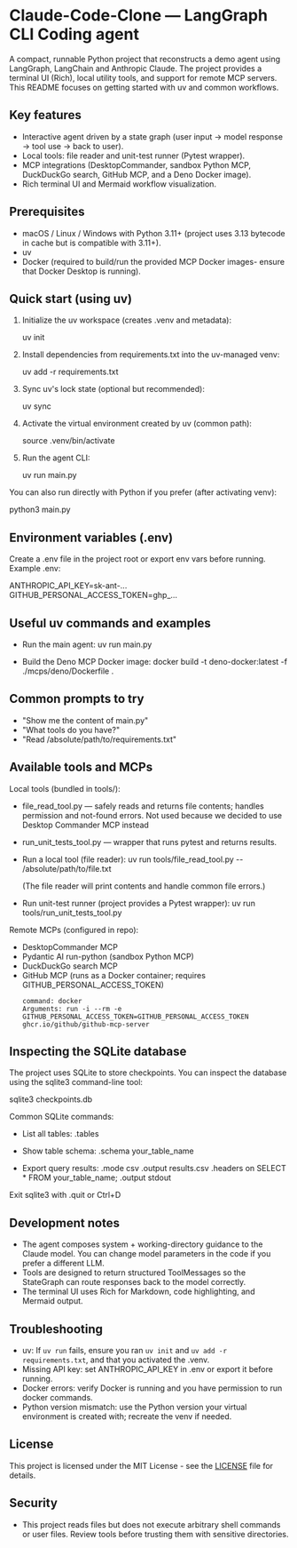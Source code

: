 # Claude-Code-Clone — LangGraph CLI Coding agent

A compact, runnable Python project that reconstructs a demo agent using LangGraph, LangChain and Anthropic Claude. The project provides a terminal UI (Rich), local utility tools, and support for remote MCP servers. This README focuses on getting started with uv and common workflows.

## Key features
- Interactive agent driven by a state graph (user input → model response → tool use → back to user).
- Local tools: file reader and unit-test runner (Pytest wrapper).
- MCP integrations (DesktopCommander, sandbox Python MCP, DuckDuckGo search, GitHub MCP, and a Deno Docker image).
- Rich terminal UI and Mermaid workflow visualization.

## Prerequisites
- macOS / Linux / Windows with Python 3.11+ (project uses 3.13 bytecode in cache but is compatible with 3.11+).
- uv
- Docker (required to build/run the provided MCP Docker images- ensure that Docker Desktop is running).

## Quick start (using uv)
1. Initialize the uv workspace (creates .venv and metadata):

   uv init

2. Install dependencies from requirements.txt into the uv-managed venv:

   uv add -r requirements.txt

3. Sync uv's lock state (optional but recommended):

   uv sync

4. Activate the virtual environment created by uv (common path):

   source .venv/bin/activate

5. Run the agent CLI:

   uv run main.py

You can also run directly with Python if you prefer (after activating venv):

   python3 main.py

## Environment variables (.env)
Create a .env file in the project root or export env vars before running.
Example .env:

  ANTHROPIC_API_KEY=sk-ant-...
  GITHUB_PERSONAL_ACCESS_TOKEN=ghp_...


## Useful uv commands and examples
- Run the main agent:
  uv run main.py

- Build the Deno MCP Docker image:
  docker build -t deno-docker:latest -f ./mcps/deno/Dockerfile .

## Common prompts to try
- "Show me the content of main.py"
- "What tools do you have?"
- "Read /absolute/path/to/requirements.txt"

## Available tools and MCPs
Local tools (bundled in tools/):
- file_read_tool.py — safely reads and returns file contents; handles permission and not-found errors. Not used because we decided to use Desktop Commander MCP instead
- run_unit_tests_tool.py — wrapper that runs pytest and returns results.

- Run a local tool (file reader):
  uv run tools/file_read_tool.py -- /absolute/path/to/file.txt

  (The file reader will print contents and handle common file errors.)

- Run unit-test runner (project provides a Pytest wrapper):
  uv run tools/run_unit_tests_tool.py

Remote MCPs (configured in repo):
- DesktopCommander MCP
- Pydantic AI run-python (sandbox Python MCP)
- DuckDuckGo search MCP
- GitHub MCP (runs as a Docker container; requires GITHUB_PERSONAL_ACCESS_TOKEN)
    ```
    command: docker 
    Arguments: run -i --rm -e GITHUB_PERSONAL_ACCESS_TOKEN=GITHUB_PERSONAL_ACCESS_TOKEN ghcr.io/github/github-mcp-server
    ```

## Inspecting the SQLite database
The project uses SQLite to store checkpoints. You can inspect the database using the sqlite3 command-line tool:

   sqlite3 checkpoints.db

Common SQLite commands:
- List all tables:
  .tables

- Show table schema:
  .schema your_table_name

- Export query results:
  .mode csv
  .output results.csv
  .headers on
  SELECT * FROM your_table_name;
  .output stdout

Exit sqlite3 with .quit or Ctrl+D

## Development notes
- The agent composes system + working-directory guidance to the Claude model. You can change model parameters in the code if you prefer a different LLM.
- Tools are designed to return structured ToolMessages so the StateGraph can route responses back to the model correctly.
- The terminal UI uses Rich for Markdown, code highlighting, and Mermaid output.

## Troubleshooting
- uv: If `uv run` fails, ensure you ran `uv init` and `uv add -r requirements.txt`, and that you activated the .venv.
- Missing API key: set ANTHROPIC_API_KEY in .env or export it before running.
- Docker errors: verify Docker is running and you have permission to run docker commands.
- Python version mismatch: use the Python version your virtual environment is created with; recreate the venv if needed.

## License
This project is licensed under the MIT License - see the [LICENSE](LICENSE) file for details.

## Security
- This project reads files but does not execute arbitrary shell commands or user files. Review tools before trusting them with sensitive directories.